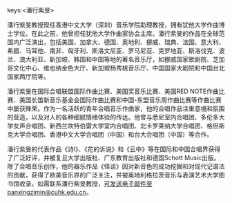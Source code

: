 keys:<潘行紫旻>


潘行紫旻教授现任香港中文大学（深圳）音乐学院助理教授，拥有犹他大学作曲博士学位。在此之前，他曾担任犹他大学作曲家协会主席。潘行紫旻的作品在全球范围内广泛演出，包括美国、加拿大、德国、奥地利、挪威、瑞典、法国、意大利、希腊、马耳他、南非、匈牙利、斯洛文尼亚、罗马尼亚、克罗地亚、斯洛伐克、波兰、澳大利亚、新加坡、韩国和中国等地的著名音乐厅，如挪威国家歌剧院、芝加哥文化中心、维也纳金色大厅、新加坡杨秀桃音乐厅、中国国家大剧院和中国台北国家两厅院等。

潘行紫旻在国际合唱联盟国际作曲比赛、美国奖音乐比赛、美国RED NOTE作曲比赛、美国长笛新音乐基金会国际作曲比赛和中国-东盟音乐周作曲比赛等作曲比赛中屡获殊荣。作为一名活跃的青年合唱音乐作曲家，他的合唱作品注重意境和氛围的营造，以及对人的各种细腻情绪体验的传达。他曾与悉尼室内合唱团、多伦多大学女声合唱团、新西兰坎特伯雷大学室内合唱团、北卡罗莱纳大学合唱团、格但斯克大学合唱团、香港中文大学合唱团（中国）和台大合唱团（中国）等合作。

潘行紫旻的代表作品《诗I》、《花的诉说》和《云中》等在国际和中国合唱界获得了广泛好评，并被复旦大学出版社、广东教育出版社和德国Schott Music出版。除了合唱音乐创作，他的器乐作品《怪谈》因对新音色的成功挖掘和对现代记谱法的贡献，获得了欧美音乐界的广泛关注，并被奥地利格拉茨音乐与表演艺术大学图书馆收录。如需联系潘行紫旻教授，可发送电子邮件至panxingzimin@cuhk.edu.cn。